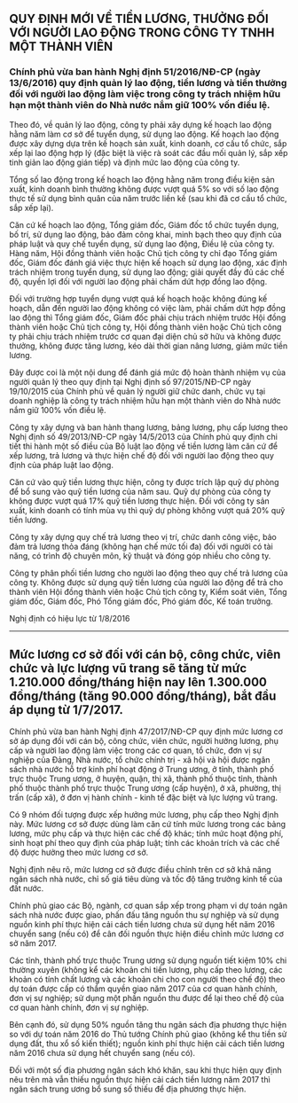 <h2><strong>QUY ĐỊNH MỚI VỀ TIỀN LƯƠNG, THƯỞNG ĐỐI VỚI NGƯỜI LAO ĐỘNG TRONG CÔNG TY TNHH MỘT THÀNH VIÊN</strong></h2>

<h3>Chính phủ vừa ban hành Nghị định 51/2016/NĐ-CP (ngày 13/6/2016) quy định quản lý lao động, tiền lương và tiền thưởng đối với người lao động làm việc trong công ty trách nhiệm hữu hạn một thành viên do Nhà nước nắm giữ 100% vốn điều lệ.</h3>
Theo đó, về quản lý lao động, công ty phải xây dựng kế hoạch lao động hằng năm làm cơ sở để tuyển dụng, sử dụng lao động. Kế hoạch lao động được xây dựng dựa trên kế hoạch sản xuất, kinh doanh, cơ cấu tổ chức, sắp xếp lại lao động hợp lý (đặc biệt là việc rà soát các đầu mối quản lý, sắp xếp tinh giản lao động gián tiếp) và định mức lao động của công ty.

Tổng số lao động trong kế hoạch lao động hằng năm trong điều kiện sản xuất, kinh doanh bình thường không được vượt quá 5% so với số lao động thực tế sử dụng bình quân của năm trước liền kề (sau khi đã cơ cấu tổ chức, sắp xếp lại).

Căn cứ kế hoạch lao động, Tổng giám đốc, Giám đốc tổ chức tuyển dụng, bố trí, sử dụng lao động, bảo đảm công khai, minh bạch theo quy định của pháp luật và quy chế tuyển dụng, sử dụng lao động, Điều lệ của công ty. Hàng năm, Hội đồng thành viên hoặc Chủ tịch công ty chỉ đạo Tổng giám đốc, Giám đốc đánh giá việc thực hiện kế hoạch sử dụng lao động, xác định trách nhiệm trong tuyển dụng, sử dụng lao động; giải quyết đầy đủ các chế độ, quyền lợi đối với người lao động phải chấm dứt hợp đồng lao động.

Đối với trường hợp tuyển dụng vượt quá kế hoạch hoặc không đúng kế hoạch, dẫn đến người lao động không có việc làm, phải chấm dứt hợp đồng lao động thì Tổng giám đốc, Giám đốc phải chịu trách nhiệm trước Hội đồng thành viên hoặc Chủ tịch công ty, Hội đồng thành viên hoặc Chủ tịch công ty phải chịu trách nhiệm trước cơ quan đại diện chủ sở hữu và không được thưởng, không được tăng lương, kéo dài thời gian nâng lương, giảm mức tiền lương.

Đây được coi là một nội dung để đánh giá mức độ hoàn thành nhiệm vụ của người quản lý theo quy định tại Nghị định số 97/2015/NĐ-CP ngày 19/10/2015 của Chính phủ về quản lý người giữ chức danh, chức vụ tại doanh nghiệp là công ty trách nhiệm hữu hạn một thành viên do Nhà nước nắm giữ 100% vốn điều lệ.

Công ty xây dựng và ban hành thang lương, bảng lương, phụ cấp lương theo Nghị định số 49/2013/NĐ-CP ngày 14/5/2013 của Chính phủ quy định chi tiết thi hành một số điều của Bộ luật lao động về tiền lương làm căn cứ để xếp lương, trả lương và thực hiện chế độ đối với người lao động theo quy định của pháp luật lao động.

Căn cứ vào quỹ tiền lương thực hiện, công ty được trích lập quỹ dự phòng để bổ sung vào quỹ tiền lương của năm sau. Quỹ dự phòng của công ty không được vượt quá 17% quỹ tiền lương thực hiện. Đối với công ty sản xuất, kinh doanh có tính mùa vụ thì quỹ dự phòng không vượt quá 20% quỹ tiền lương.

Công ty xây dựng quy chế trả lương theo vị trí, chức danh công việc, bảo đảm trả lương thỏa đáng (không hạn chế mức tối đa) đối với người có tài năng, có trình độ chuyên môn, kỹ thuật và đóng góp nhiều cho công ty.

Công ty phân phối tiền lương cho người lao động theo quy chế trả lương của công ty. Không được sử dụng quỹ tiền lương của người lao động để trả cho thành viên Hội đồng thành viên hoặc Chủ tịch công ty, Kiểm soát viên, Tổng giám đốc, Giám đốc, Phó Tổng giám đốc, Phó giám đốc, Kế toán trưởng.

Nghị định có hiệu lực từ 1/8/2016
<hr>
<h2>Mức lương cơ sở đối với cán bộ, công chức, viên chức và lực lượng vũ trang sẽ tăng từ mức 1.210.000 đồng/tháng hiện nay lên 1.300.000 đồng/tháng (tăng 90.000 đồng/tháng), bắt đầu áp dụng từ 1/7/2017.</h2>

Chính phủ vừa ban hành Nghị định 47/2017/NĐ-CP quy định mức lương cơ sở áp dụng đối với cán bộ, công chức, viên chức, người hưởng lương, phụ cấp và người lao động làm việc trong các cơ quan, tổ chức, đơn vị sự nghiệp của Đảng, Nhà nước, tổ chức chính trị - xã hội và hội được ngân sách nhà nước hỗ trợ kinh phí hoạt động ở Trung ương, ở tỉnh, thành phố trực thuộc Trung ương, ở huyện, quận, thị xã, thành phố thuộc tỉnh, thành phố thuộc thành phố trực thuộc Trung ương (cấp huyện), ở xã, phường, thị trấn (cấp xã), ở đơn vị hành chính - kinh tế đặc biệt và lực lượng vũ trang.

Có 9 nhóm đối tượng được xếp hưởng mức lương, phụ cấp theo Nghị định này. Mức lương cơ sở được dùng làm căn cứ tính mức lương trong các bảng lương, mức phụ cấp và thực hiện các chế độ khác; tính mức hoạt động phí, sinh hoạt phí theo quy định của pháp luật; tính các khoản trích và các chế độ được hưởng theo mức lương cơ sở.
 
Nghị định nêu rõ, mức lương cơ sở được điều chỉnh trên cơ sở khả năng ngân sách nhà nước, chỉ số giá tiêu dùng và tốc độ tăng trưởng kinh tế của đất nước.

Chính phủ giao các Bộ, ngành, cơ quan sắp xếp trong phạm vi dự toán ngân sách nhà nước được giao, phấn đấu tăng nguồn thu sự nghiệp và sử dụng nguồn kinh phí thực hiện cải cách tiền lương chưa sử dụng hết năm 2016 chuyển sang (nếu có) để cân đối nguồn thực hiện điều chỉnh mức lương cơ sở năm 2017.

Các tỉnh, thành phố trực thuộc Trung ương sử dụng nguồn tiết kiệm 10% chi thường xuyên (không kể các khoản chi tiền lương, phụ cấp theo lương, các khoản có tính chất lương và các khoản chi cho con người theo chế độ) theo dự toán được cấp có thẩm quyền giao năm 2017 của cơ quan hành chính, đơn vị sự nghiệp; sử dụng một phần nguồn thu được để lại theo chế độ của cơ quan hành chính, đơn vị sự nghiệp.

Bên cạnh đó, sử dụng 50% nguồn tăng thu ngân sách địa phương thực hiện so với dự toán năm 2016 do Thủ tướng Chính phủ giao (không kể thu tiền sử dụng đất, thu xổ số kiến thiết); nguồn kinh phí thực hiện cải cách tiền lương năm 2016 chưa sử dụng hết chuyển sang (nếu có).

Đối với một số địa phương ngân sách khó khăn, sau khi thực hiện quy định nêu trên mà vẫn thiếu nguồn thực hiện cải cách tiền lương năm 2017 thì ngân sách trung ương bổ sung số thiếu để địa phương thực hiện.

                                                                                                        
